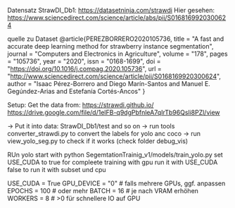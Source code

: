 Datensatz StrawDI_Db1: https://datasetninja.com/strawdi
Hier gesehen: https://www.sciencedirect.com/science/article/abs/pii/S0168169920300624

quelle zu Dataset
@article{PEREZBORRERO2020105736,
title = "A fast and accurate deep learning method for strawberry instance segmentation",
journal = "Computers and Electronics in Agriculture",
volume = "178",
pages = "105736",
year = "2020",
issn = "0168-1699",
doi = "https://doi.org/10.1016/j.compag.2020.105736",
url = "http://www.sciencedirect.com/science/article/pii/S0168169920300624",
author = "Isaac Pérez-Borrero and Diego Marín-Santos and Manuel E. Gegúndez-Arias and Estefanía Cortés-Ancos"
}





Setup: 
Get the data from:
https://strawdi.github.io/
https://drive.google.com/file/d/1elFB-q9dgPbfnleA7qIrTb96Qsli8PZl/view 

-> Put it into data: StrawDI_Db1/test and so on 
-> run tools converter_strawdi.py to convert the labels for yolo anc coco
-> run view_yolo_seg.py to check if it works (check folder debug_vis)



RUn yolo 
start with python SegemtationTrainig_v1/models/train_yolo.py
set USE_CUDA to true for compleete training with gpu
run it with USE_CUDA false to run it with subset und cpu 

USE_CUDA = True
GPU_DEVICE = "0"   # falls mehrere GPUs, ggf. anpassen
EPOCHS = 100       # oder mehr
BATCH = 16         # je nach VRAM erhöhen
WORKERS = 8        # >0 für schnellere IO auf GPU